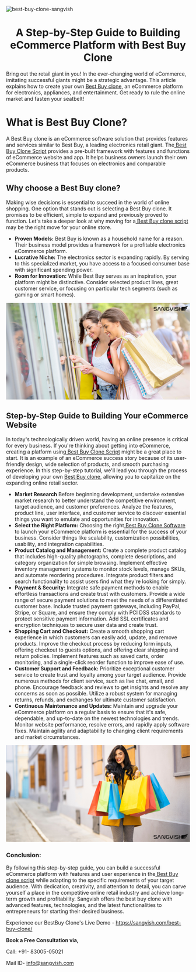 ![best-buy-clone-sangvish](https://github.com/sangvishtechnologies/best-buy-clone/assets/161323540/a56e7eb5-39c0-40f9-8c1b-2083cbe50962)

<h1 align="center"> A Step-by-Step Guide to Building eCommerce Platform with Best Buy Clone </h1> 

Bring out the retail giant in you! In the ever-changing world of eCommerce, imitating successful giants might be a strategic advantage. This article explains how to create your own [Best Buy clone](https://sangvish.com/best-buy-clone/), an eCommerce platform for electronics, appliances, and entertainment. Get ready to rule the online market and fasten your seatbelt!

# What is Best Buy Clone?
A Best Buy clone is an eCommerce software solution that provides features and services similar to Best Buy, a leading electronics retail giant. The[ Best Buy Clone Script](https://sangvish.com/best-buy-clone/) provides a pre-built framework with features and functions of eCommerce website and app. It helps business owners launch their own eCommerce business that focuses on electronics and comparable products.

## Why choose a Best Buy clone?
Making wise decisions is essential to succeed in the world of online shopping. One option that stands out is selecting a Best Buy clone. It promises to be efficient, simple to expand and previously proved to function. Let's take a deeper look at why moving for a[ Best Buy clone script](https://sangvish.com/best-buy-clone/) may be the right move for your online store.
* **Proven Models:**
Best Buy is known as a household name for a reason. Their business model provides a framework for a profitable electronics eCommerce platform.
* **Lucrative Niche:**
The electronics sector is expanding rapidly. By serving to this specialized market, you have access to a focused consumer base with significant spending power.
* **Room for Innovation:**
While Best Buy serves as an inspiration, your platform might be distinctive. Consider selected product lines, great customer service, or focusing on particular tech segments (such as gaming or smart homes).

<div class="Box-sc-g0xbh4-0 iIZCet"><img alt=“bestbuyclonescript.png" src="https://github.com/sangvishtechnologies/best-buy-clone/blob/main/images/best-buy-clone-script.png" data-hpc="true" class="Box-sc-g0xbh4-0 kzRgrI"></div> 

## Step-by-Step Guide to Building Your eCommerce Website
In today's technologically driven world, having an online presence is critical for every business. If you're thinking about getting into eCommerce, creating a platform using[ Best Buy Clone Script](https://sangvish.com/best-buy-clone/) might be a great place to start. It is an example of an eCommerce success story because of its user-friendly design, wide selection of products, and smooth purchasing experience. In this step-by-step tutorial, we'll lead you through the process of developing your own [Best Buy clone](https://sangvish.com/best-buy-clone/), allowing you to capitalize on the expanding online retail sector.
* **Market Research**
Before beginning development, undertake extensive market research to better understand the competitive environment, target audience, and customer preferences. Analyze the features, product line, user interface, and customer service to discover essential things you want to emulate and opportunities for innovation.
* **Select the Right Platform:**
Choosing the right[ Best Buy Clone Software](https://sangvish.com/best-buy-clone/) to launch your eCommerce platform is essential for the success of your business. Consider things like scalability, customization possibilities, usability, and integration capabilities. 
* **Product Catalog and Management:**
Create a complete product catalog that includes high-quality photographs, complete descriptions, and category organization for simple browsing. Implement effective inventory management systems to monitor stock levels, manage SKUs, and automate reordering procedures. Integrate product filters and search functionality to assist users find what they're looking for simply.
* **Payment & Security:**
Integrate safe payment methods to enable effortless transactions and create trust with customers. Provide a wide range of secure payment solutions to meet the needs of a differentiated customer base. Include trusted payment gateways, including PayPal, Stripe, or Square, and ensure they comply with PCI DSS standards to protect sensitive payment information. Add SSL certificates and encryption techniques to secure user data and create trust.
* **Shopping Cart and Checkout:**
Create a smooth shopping cart experience in which customers can easily add, update, and remove products. Improve the checkout process by reducing form inputs, offering checkout to guests options, and offering clear shipping and return policies. Implement features such as saved carts, order monitoring, and a single-click reorder function to improve ease of use.
* **Customer Support and Feedback:**
Prioritize exceptional customer service to create trust and loyalty among your target audience. Provide numerous methods for client service, such as live chat, email, and phone. Encourage feedback and reviews to get insights and resolve any concerns as soon as possible. Utilize a robust system for managing returns, refunds, and exchanges for ultimate customer satisfaction.
* **Continuous Maintenance and Updates:**
Maintain and upgrade your eCommerce platform on a regular basis to ensure that it's safe, dependable, and up-to-date on the newest technologies and trends. Monitor website performance, resolve errors, and rapidly apply software fixes. Maintain agility and adaptability to changing client requirements and market circumstances.

<div class="Box-sc-g0xbh4-0 iIZCet"><img alt=“bestbuyclone.png" src="https://github.com/sangvishtechnologies/best-buy-clone/blob/main/images/best-buy-clone-app.png" data-hpc="true" class="Box-sc-g0xbh4-0 kzRgrI"></div> 

### Conclusion:
By following this step-by-step guide, you can build a successful eCommerce platform with features and user experience in the[ Best Buy clone script](https://sangvish.com/best-buy-clone/) while adapting to the specific requirements of your target audience. With dedication, creativity, and attention to detail, you can carve yourself a place in the competitive online retail industry and achieve long-term growth and profitability. Sangvish offers the best buy clone with advanced features, technologies, and the latest functionalities to entrepreneurs for starting their desired business. 

Experience our BestBuy Clone's Live Demo - https://sangvish.com/best-buy-clone/

**Book a Free Consultation via,** 

Call: +91- 83005-05021

Mail ID-  info@sangvish.com 

